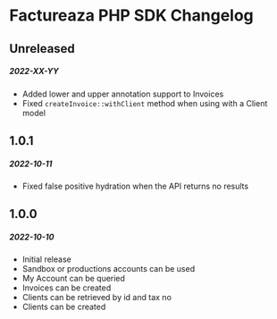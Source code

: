# Factureaza PHP SDK Changelog

## Unreleased
##### 2022-XX-YY

- Added lower and upper annotation support to Invoices
- Fixed `createInvoice::withClient` method when using with a Client model

## 1.0.1
##### 2022-10-11

- Fixed false positive hydration when the API returns no results

## 1.0.0
##### 2022-10-10

- Initial release
- Sandbox or productions accounts can be used
- My Account can be queried
- Invoices can be created
- Clients can be retrieved by id and tax no
- Clients can be created
